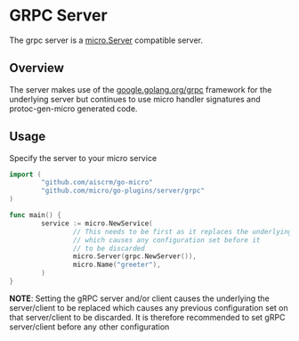 # GRPC Server

The grpc server is a [micro.Server](https://godoc.org/github.com/aiscrm/go-micro/server#Server) compatible server.

## Overview

The server makes use of the [google.golang.org/grpc](google.golang.org/grpc) framework for the underlying server 
but continues to use micro handler signatures and protoc-gen-micro generated code.

## Usage

Specify the server to your micro service

```go
import (
        "github.com/aiscrm/go-micro"
        "github.com/micro/go-plugins/server/grpc"
)

func main() {
        service := micro.NewService(
                // This needs to be first as it replaces the underlying server
                // which causes any configuration set before it
                // to be discarded
                micro.Server(grpc.NewServer()),
                micro.Name("greeter"),
        )
}
```
**NOTE**: Setting the gRPC server and/or client causes the underlying the server/client to be replaced which causes any previous configuration set on that server/client to be discarded. It is therefore recommended to set gRPC server/client before any other configuration